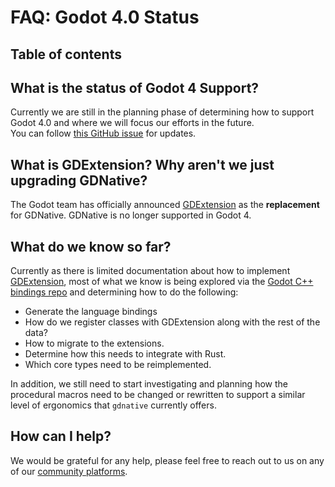 # FAQ: Godot 4.0 Status

## Table of contents
<!-- toc -->

## What is the status of Godot 4 Support?

Currently we are still in the planning phase of determining how to support Godot 4.0 and where we will focus our efforts in the future.  
You can follow [this GitHub issue](https://github.com/godot-rust/godot-rust/issues/824) for updates.



## What is GDExtension? Why aren't we just upgrading GDNative?

The Godot team has officially announced [GDExtension](https://godotengine.org/article/introducing-gd-extensions) as the **replacement** for GDNative. GDNative is no longer supported in Godot 4.


## What do we know so far?

Currently as there is limited documentation about how to implement [GDExtension](https://godotengine.org/article/introducing-gd-extensions), most of what we know is being explored via the [Godot C++ bindings repo](https://github.com/godotengine/godot-cpp) and determining how to do the following:

- Generate the language bindings
- How do we register classes with GDExtension along with the rest of the data?
- How to migrate to the extensions.
- Determine how this needs to integrate with Rust.
- Which core types need to be reimplemented.

In addition, we still need to start investigating and planning how the procedural macros need to be changed or rewritten to support a similar level of ergonomics that `gdnative` currently offers.


## How can I help?

We would be grateful for any help, please feel free to reach out to us on any of our [community platforms](https://godot-rust.github.io/community/).
